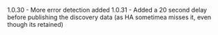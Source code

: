 1.0.30  - More error detection added
1.0.31  - Added a 20 second delay before publishing the discovery data (as HA sometimea misses it, even though its retained)